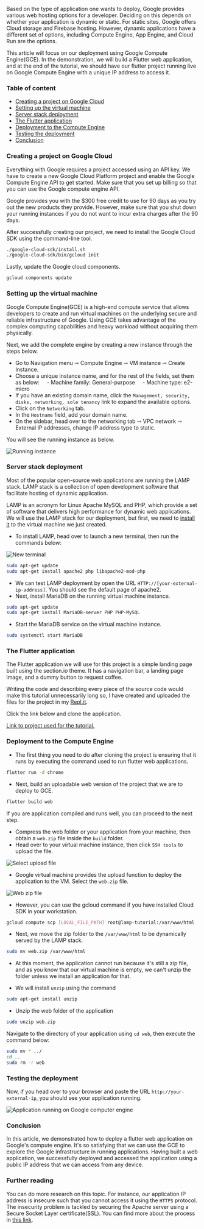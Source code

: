 Based on the type of application one wants to deploy, Google provides various web hosting options for a developer. Deciding on this depends on whether your application is dynamic or static. For static sites, Google offers Cloud storage and Firebase hosting. However, dynamic applications have a different set of options, including Compute Engine, App Engine, and Cloud Run are the options. 

This article will focus on our deployment using Google Compute Engine(GCE). In the demonstration, we will build a Flutter web application, and at the end of the tutorial, we should have our flutter project running live on Google Compute Engine with a unique IP address to access it. 

### Table of content
- [Creating a project on Google Cloud](#creating-a-project-on-google-cloud)
- [Setting up the virtual machine](#setting-up-the-virtualmachine)
- [Server stack deployment](#server-stack-deployment)
- [The Flutter application](#the-flutter-application)
- [Deployment to the Compute Engine](#deployment-to-the-compute-engine)
- [Testing the deployment](#testing-the-deployment)
- [Conclusion](#conclusion)

### Creating a project on Google Cloud
Everything with Google requires a project accessed using an API key. We have to create a new Google Cloud Platform project and enable the Google Compute Engine API to get started. Make sure that you set up billing so that you can use the Google compute engine API.

Google provides you with the $300 free credit to use for 90 days as you try out the new products they provide. However, make sure that you shut down your running instances if you do not want to incur extra charges after the 90 days.

After successfully creating our project, we need to install the Google Cloud SDK using the command-line tool. 

```bash
./google-cloud-sdk/install.sh
./google-cloud-sdk/bin/gcloud init
```

Lastly, update the Google cloud components.

```bash
gcloud components update
```

### Setting up the virtual machine
Google Compute Engine(GCE) is a high-end compute service that allows developers to create and run virtual machines on the underlying secure and reliable infrastructure of Google. Using GCE takes advantage of the complex computing capabilities and heavy workload without acquiring them physically.

Next, we add the complete engine by creating a new instance through the steps below.

- Go to Navigation menu ⇾ Compute Engine ⇾ VM instance ⇾ Create Instance.
- Choose a unique instance name, and for the rest of the fields, set them as below:
    - Machine family: General-purpose
    - Machine type: e2-micro
- If you have an existing domain name, click the `Management, security, disks, networking, sole tenancy` link to expand the available options. 
- Click on the `Networking` tab.
- In the `Hostname` field, add your domain name.
- On the sidebar, head over to the networking tab ⇾ VPC network ⇾ External IP addresses, change IP address type to static.

You will see the running instance as below.

![Running instance](running-instance.png)

### Server stack deployment
Most of the popular open-source web applications are running the LAMP stack. LAMP stack is a collection of open development software that facilitate hosting of dynamic application.

LAMP is an acronym for Linux Apache MySQL and PHP, which provide a set of software that delivers high performance for dynamic web applications. We will use the LAMP stack for our deployment, but first, we need to [install it](https://cloud.google.com/community/tutorials/setting-up-lamp) to the virtual machine we just created.

- To install LAMP, head over to launch a new terminal, then run the commands below:

![New terminal](console.png)

```bash
sudo apt-get update
sudo apt-get install apache2 php libapache2-mod-php
```

- We can test LAMP deployment by open the URL `HTTP://[your-external-ip-address]`. You should see the default page of apache2.
- Next, install MariaDB on the running virtual machine instance.

```bash
sudo apt-get update
sudo apt-get install MariaDB-server PHP PHP-MySQL
```
- Start the MariaDB service on the virtual machine instance.

```bash
sudo systemctl start MariaDB
```

### The Flutter application
The Flutter application we will use for this project is a simple landing page built using the section.io theme. It has a navigation bar, a landing page image, and a dummy button to request coffee. 

Writing the code and describing every piece of the source code would make this tutorial unnecessarily long so, I have created and uploaded the files for the project in my [Repl.it](https://replit.com/@paulromans/flutter-web#). 

Click the link below and clone the application.

[Link to project used for the tutorial.](https://replit.com/@paulromans/flutter-web#)

### Deployment to the Compute Engine
- The first thing you need to do after cloning the project is ensuring that it runs by executing the command used to run flutter web applications.

```bash
flutter run -d chrome
```

- Next, build an uploadable web version of the project that we are to deploy to GCE.

```bash
flutter build web
```

If you are application compiled and runs well, you can proceed to the next step.

- Compress the web folder or your application from your machine, then obtain a `web.zip` file inside the `build` folder.
- Head over to your virtual machine instance, then click `SSH tools` to upload the file.

![Select upload file](upload-file.png)

- Google virtual machine provides the upload function to deploy the application to the VM. Select the `web.zip` file.

![Web zip file](select-web.png)

- However, you can use the gcloud command if you have installed Cloud SDK in your workstation.

```bash
gcloud compute scp [LOCAL_FILE_PATH] root@lamp-tutorial:/var/www/html
```

- Next, we move the zip folder to the `/var/www/html` to be dynamically served by the LAMP stack.

```bash
sudo mv web.zip /var/www/html
```

- At this moment, the application cannot run because it's still a zip file, and as you know that our virtual machine is empty, we can't unzip the folder unless we install an application for that. 

- We will install `unzip` using the command

```bash
sudo apt-get install unzip
```

- Unzip the web folder of the application

```bash
sudo unzip web.zip
```

Navigate to the directory of your application using `cd web`, then execute the command below:

```bash
sudo mv * ../
cd ..
sudo rm -r web
```

### Testing the deployment
Now, if you head over to your browser and paste the URL `http://your-external-ip`, you should see your application running.

![Application running on Google computer engine](app-live.png)

### Conclusion
In this article, we demonstrated how to deploy a flutter web application on Google's compute engine. It's so satisfying that we can use the GCE to explore the Google infrastructure in running applications. Having built a web application, we successfully deployed and accessed the application using a public IP address that we can access from any device.

### Further reading
You can do more research on this topic. For instance, our application IP address is insecure such that you cannot access it using the `HTTPS` protocol. The insecurity problem is tackled by securing the Apache server using a Secure Socket Layer certificate(SSL). You can find more about the process in [this link](https://www.linux.com/topic/networking/how-install-ssl-certificate-linux-server/).
